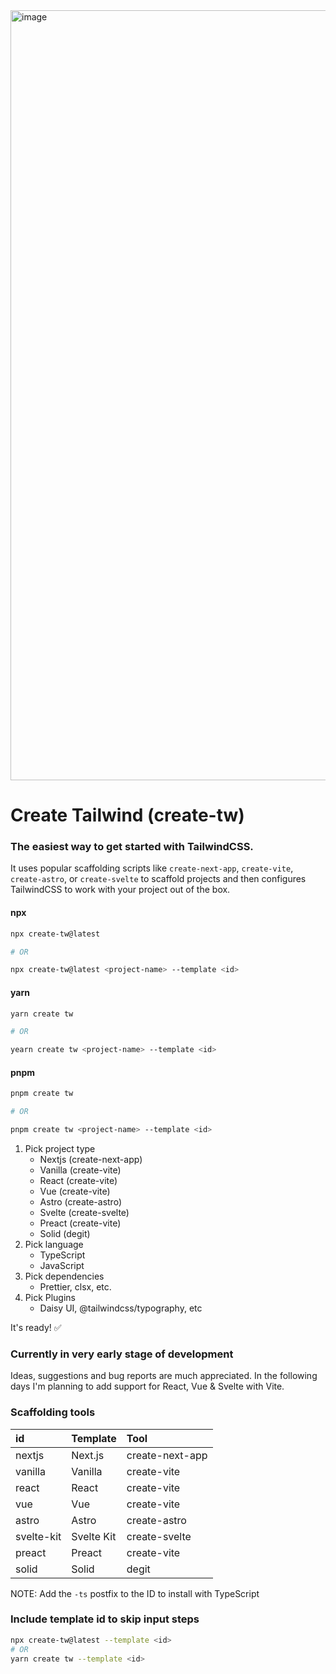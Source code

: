 <img width="1232" alt="image" src="https://user-images.githubusercontent.com/23008566/188459823-741bddb1-7f0f-4e2d-a7ba-e4db602fc40a.gif">

# Create Tailwind (create-tw)

### The easiest way to get started with TailwindCSS.

It uses popular scaffolding scripts like `create-next-app`, `create-vite`, `create-astro`, or `create-svelte` to scaffold projects and then configures TailwindCSS to work with your project out of the box.

#### npx

```bash
npx create-tw@latest

# OR

npx create-tw@latest <project-name> --template <id>
```

#### yarn

```bash
yarn create tw

# OR

yearn create tw <project-name> --template <id>
```

#### pnpm

```bash
pnpm create tw

# OR

pnpm create tw <project-name> --template <id>
```

1. Pick project type
   - Nextjs (create-next-app)
   - Vanilla (create-vite)
   - React (create-vite)
   - Vue (create-vite)
   - Astro (create-astro)
   - Svelte (create-svelte)
   - Preact (create-vite)
   - Solid (degit)
2. Pick language
   - TypeScript
   - JavaScript
3. Pick dependencies
   - Prettier, clsx, etc.
4. Pick Plugins
   - Daisy UI, @tailwindcss/typography, etc

It's ready! ✅

### Currently in very early stage of development

Ideas, suggestions and bug reports are much appreciated.
In the following days I'm planning to add support for React, Vue & Svelte with Vite.

### Scaffolding tools

| id         | Template   | Tool            |
| :--------- | :--------- | :-------------- |
| nextjs     | Next.js    | create-next-app |
| vanilla    | Vanilla    | create-vite     |
| react      | React      | create-vite     |
| vue        | Vue        | create-vite     |
| astro      | Astro      | create-astro    |
| svelte-kit | Svelte Kit | create-svelte   |
| preact     | Preact     | create-vite     |
| solid      | Solid      | degit           |

NOTE: Add the `-ts` postfix to the ID to install with TypeScript

### Include template id to skip input steps

```bash
npx create-tw@latest --template <id>
# OR
yarn create tw --template <id>
```
